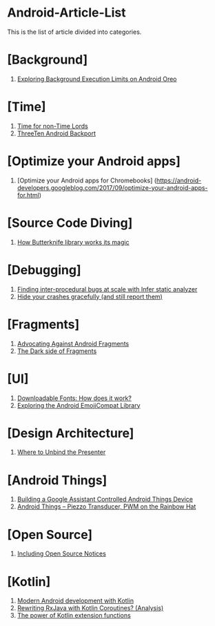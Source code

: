# Android-Article-List
This is the list of article divided into categories.

# [Background]
1. [Exploring Background Execution Limits on Android Oreo](https://medium.com/exploring-android/exploring-background-execution-limits-on-android-oreo-ab384762a66c)

# [Time]
1. [Time for non-Time Lords](https://blog.stylingandroid.com/category/time/)
2. [ThreeTen Android Backport](https://github.com/JakeWharton/ThreeTenABP)

# [Optimize your Android apps]
1. [Optimize your Android apps for Chromebooks] (https://android-developers.googleblog.com/2017/09/optimize-your-android-apps-for.html)

# [Source Code Diving]
1. [How Butterknife library works its magic](http://shikherverma.com/blog/Source-Code-Diving)

# [Debugging]
1. [Finding inter-procedural bugs at scale with Infer static analyzer](https://code.facebook.com/posts/1537144479682247/finding-inter-procedural-bugs-at-scale-with-infer-static-analyzer/)
2. [Hide your crashes gracefully (and still report them)](https://proandroiddev.com/hide-your-crashes-gracefully-and-still-report-them-9b1c85b25875)

# [Fragments]
1. [Advocating Against Android Fragments](https://medium.com/square-corner-blog/advocating-against-android-fragments-81fd0b462c97)
2. [The Dark side of Fragments](https://android.jlelse.eu/the-dark-side-of-fragments-ca0f871b1199)

# [UI]
1. [Downloadable Fonts: How does it work?](https://android.jlelse.eu/downloadable-fonts-how-does-it-work-904b9d03e5b6)
2. [Exploring the Android EmojiCompat Library](https://medium.com/exploring-android/exploring-the-android-emoji-compatibility-library-1b9f3bb724aa)

# [Design Architecture]
1. [Where to Unbind the Presenter](https://proandroiddev.com/where-to-unbind-the-presenter-e50ce343d4ce)

# [Android Things]
1. [Building a Google Assistant Controlled Android Things Device](https://www.captechconsulting.com/blogs/building-a-google-assistant-controlled-android-things-device)
2. [Android Things – Piezzo Transducer, PWM on the Rainbow Hat](http://blog.blundellapps.co.uk/tut-android-things-piezzo-transducer-pwm-on-the-rainbow-hat/)

# [Open Source]
1. [Including Open Source Notices](https://developers.google.com/android/guides/opensource)

# [Kotlin]
1. [Modern Android development with Kotlin](https://proandroiddev.com/modern-android-development-with-kotlin-september-2017-part-1-f976483f7bd6)
2. [Rewriting RxJava with Kotlin Coroutines? (Analysis)](https://akarnokd.blogspot.hu/2017/09/rewriting-rxjava-with-kotlin-coroutines.html)
3. [The power of Kotlin extension functions](https://www.kotlindevelopment.com/kotlin-extension-functions/)
